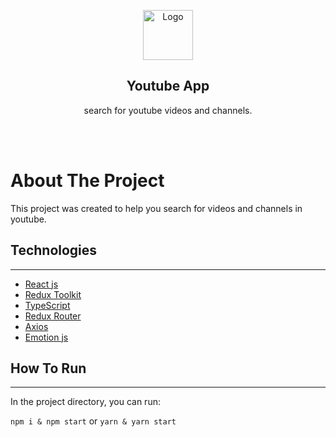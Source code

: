 <p align="center">
    <img src="https://upload.wikimedia.org/wikipedia/commons/thumb/b/b8/YouTube_Logo_2017.svg/2560px-YouTube_Logo_2017.svg.png" alt="Logo" height="80">

  <h2 align="center">Youtube App</h2>
  <p align="center">search for youtube videos and channels.
    <br />
  </p>
</p>
    <br />
    <br />

# About The Project

This project was created to help you search for videos and channels in youtube.

## Technologies

---

-   [React js](https://reactjs.org/)
-   [Redux Toolkit](https://redux-toolkit.js.org/)
-   [TypeScript](https://www.typescriptlang.org/)
-   [Redux Router](https://reactrouter.com/)
-   [Axios](https://github.com/axios/axios)
-   [Emotion js](https://emotion.sh/docs/introduction)

## How To Run

---

In the project directory, you can run:

`npm i & npm start`
or
`yarn & yarn start`
